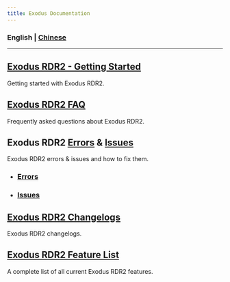 ```yaml
---
title: Exodus Documentation
---
```

### English | [Chinese](/cn)
---
## [Exodus RDR2 - Getting Started](/guide)
Getting started with Exodus RDR2.

## [Exodus RDR2 FAQ](/faq)
Frequently asked questions about Exodus RDR2.

## Exodus RDR2 [Errors](/errors) & [Issues](/issues)
Exodus RDR2 errors & issues and how to fix them.
- ### [Errors](/errors)
- ### [Issues](/issues)

## [Exodus RDR2 Changelogs](/changelogs)
Exodus RDR2 changelogs.

## [Exodus RDR2 Feature List](/features)
A complete list of all current Exodus RDR2 features.

